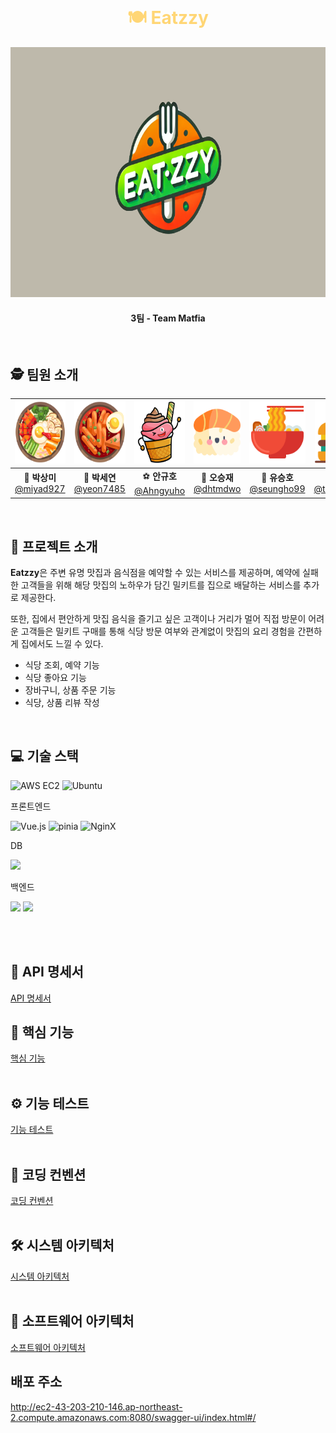 <br>

<h1 align="center" style="color: #FFD675;">🍽️ Eatzzy </h1>

<div align="center">
  <img src="/public/image/logo.png" alt="eatzzy logo" width="800" height="400" />
</div>

<h4 align="center">3팀 - Team Matfia </h4>

<br>

## 🕵️ 팀원 소개

<div align="center">

| <img src="/public/image/bibim.png" width="100" height="100"/> | <img src="/public/image/tteok.png" width="100" height="100"/> | <img src="/public/image/icecream.png" width="100" height="100"/> | <img src="/public/image/sushi.png" width="100" height="100"/> | <img src="/public/image/ramen.png" width="100" height="100"/> |  <img src="/public/image/burger.png" width="100" height="100"/>  |
| :-----------------------------------------------------------: | :-----------------------------------------------------------: | :--------------------------------------------------------------: | :-----------------------------------------------------------: | :-----------------------------------------------------------: | :--------------------------------------------------------------: |
|  🐰 **박상미**<br/>[@miyad927](https://github.com/miyad927)   |  🧶 **박세연**<br/>[@yeon7485](https://github.com/yeon7485)   |    ⚽ **안규호**<br/>[@Ahngyuho](https://github.com/Ahngyuho)    |   🤪 **오승재**<br/>[@dhtmdwo](https://github.com/dhtmdwo)    | 🐢 **유승호**<br/>[@seungho99](https://github.com/seungho99)  | 🐉 **천태훈**<br/>[@taehoon0518](https://github.com/taehoon0518) |

</div>
<br>

## 🍕 프로젝트 소개

**Eatzzy**은 주변 유명 맛집과 음식점을 예약할 수 있는 서비스를 제공하며, 예약에 실패한 고객들을 위해 해당 맛집의 노하우가 담긴 밀키트를 집으로 배달하는 서비스를 추가로 제공한다.

또한, 집에서 편안하게 맛집 음식을 즐기고 싶은 고객이나 거리가 멀어 직접 방문이 어려운 고객들은 밀키트 구매를 통해 식당 방문 여부와 관계없이 맛집의 요리 경험을 간편하게 집에서도 느낄 수 있다.

- 식당 조회, 예약 기능
- 식당 좋아요 기능
- 장바구니, 상품 주문 기능
- 식당, 상품 리뷰 작성

<br>

## 💻 기술 스택

![AWS EC2](https://img.shields.io/badge/Amazon%20EC2-FF9900?style=for-the-badge&logo=Amazon%20EC2&logoColor=white)
![Ubuntu](https://img.shields.io/badge/ubuntu-E95420?style=for-the-badge&logo=ubuntu&logoColor=FFFFFF)

프론트엔드

![Vue.js](https://img.shields.io/badge/vue.js-%2335495e.svg?style=for-the-badge&logo=vuedotjs&logoColor=%234FC08D) ![pinia](https://img.shields.io/badge/Pinia-ffd859?style=for-the-badge&logoColor=black) ![NginX](https://img.shields.io/badge/NginX-009639?style=for-the-badge&logo=nginx&logoColor=white)

DB

<img src="https://img.shields.io/badge/MariaDB-003545?style=flat-square&logo=mariadb&logoColor=white"/></a></a>

백엔드

<img src="https://img.shields.io/badge/SpringBoot-6DB33F?style=flat-square&logo=SpringBoot&logoColor=black"/></a></a> <img src="https://img.shields.io/badge/SpringSecurity-6DB33F?style=flat-square&logo=SpringSecurity&logoColor=white"/></a></a>

<br>
<br>

## 📃 API 명세서

[API 명세서](<https://github.com/beyond-sw-camp/be06-2nd-FIIIIIVE-ZIP_POP/wiki/1.-API-%EB%AA%85%EC%84%B8%EC%84%9C(Swagger%E2%80%90ui)>)
<br>

## 🔎 핵심 기능

[핵심 기능](https://github.com/beyond-sw-camp/be06-2nd-FIIIIIVE-ZIP_POP/wiki/2.-%ED%95%B5%EC%8B%AC-%EA%B8%B0%EB%8A%A5)
<br>
<br>

## ⚙ 기능 테스트

[기능 테스트](https://github.com/beyond-sw-camp/be06-2nd-FIIIIIVE-ZIP_POP/wiki/3.-%EA%B8%B0%EB%8A%A5-%ED%85%8C%EC%8A%A4%ED%8A%B8)
<br>
<br>

## 🔗 코딩 컨벤션

[코딩 컨벤션](https://github.com/beyond-sw-camp/be12-3rd-Matfia-Eatzzy/wiki/%EC%BD%94%EB%93%9C-%EC%BB%A8%EB%B2%A4%EC%85%98)
<br>
<br>

## 🛠 시스템 아키텍처

[시스템 아키텍처](https://github.com/beyond-sw-camp/be06-2nd-FIIIIIVE-ZIP_POP/wiki/5.-%EC%8B%9C%EC%8A%A4%ED%85%9C-%EC%95%84%ED%82%A4%ED%85%8D%EC%B2%98)
<br>
<br>

## 📡 소프트웨어 아키텍처

[소프트웨어 아키텍처](https://github.com/beyond-sw-camp/be12-3rd-Matfia-Eatzzy/wiki/SW-%EC%95%84%ED%82%A4%ED%85%8D%EC%B2%98)
<br>

## 배포 주소

http://ec2-43-203-210-146.ap-northeast-2.compute.amazonaws.com:8080/swagger-ui/index.html#/
